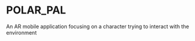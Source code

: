 # POLAR_PAL
An AR mobile application focusing on a character trying to interact with the environment

